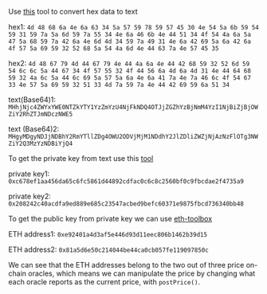 Use [this](http://www.unit-conversion.info/texttools/hexadecimal/) tool to convert hex data to text

hex1: `4d 48 68 6a 4e 6a 63 34 5a 57 59 78 59 57 45 30 4e 54 5a 6b 59 54 59 31 59 7a 5a 6d 59 7a 55 34 4e 6a 46 6b 4e 44 51 34 4f 54 4a 6a 5a 47 5a 68 59 7a 42 6a 4e 6d 4d 34 59 7a 49 31 4e 6a 42 69 5a 6a 42 6a 4f 57 5a 69 59 32 52 68 5a 54 4a 6d 4e 44 63 7a 4e 57 45 35`

hex2: `4d 48 67 79 4d 44 67 79 4e 44 4a 6a 4e 44 42 68 59 32 52 6d 59 54 6c 6c 5a 44 67 34 4f 57 55 32 4f 44 56 6a 4d 6a 4d 31 4e 44 64 68 59 32 4a 6c 5a 44 6c 69 5a 57 5a 6a 4e 6a 41 7a 4e 7a 46 6c 4f 54 67 33 4e 57 5a 69 59 32 51 33 4d 7a 59 7a 4e 44 42 69 59 6a 51 34`

text(Base64)1: `MHhjNjc4ZWYxYWE0NTZkYTY1YzZmYzU4NjFkNDQ4OTJjZGZhYzBjNmM4YzI1NjBiZjBjOWZiY2RhZTJmNDczNWE5`

text (Base64)2: `MHgyMDgyNDJjNDBhY2RmYTllZDg4OWU2ODVjMjM1NDdhY2JlZDliZWZjNjAzNzFlOTg3NWZiY2Q3MzYzNDBiYjQ4`

To get the private key from text use this [tool](https://www.base64decode.org)

private key1: `0xc678ef1aa456da65c6fc5861d44892cdfac0c6c8c2560bf0c9fbcdae2f4735a9`

private key2: `0x208242c40acdfa9ed889e685c23547acbed9befc60371e9875fbcd736340bb48`

To get the public key from private key we can use [eth-toolbox](https://eth-toolbox.com)

ETH address1: `0xe92401a4d3af5e446d93d11eec806b1462b39d15`

ETH address2: `0x81a5d6e50c214044be44ca0cb057fe119097850c`

We can see that the ETH addresses belong to the two out of three price on-chain oracles, which means we can manipulate the price by changing what each oracle reports as the current price, with `postPrice()`.
